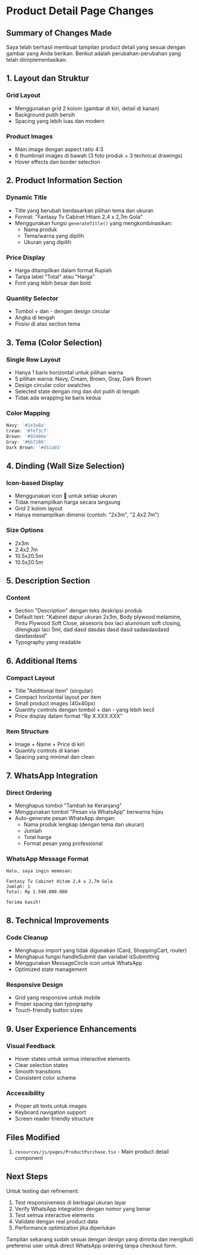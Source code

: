 # Product Detail Page Changes

## Summary of Changes Made

Saya telah berhasil membuat tampilan product detail yang sesuai dengan gambar yang Anda berikan. Berikut adalah perubahan-perubahan yang telah diimplementasikan:

## 1. Layout dan Struktur

### Grid Layout
- Menggunakan grid 2 kolom (gambar di kiri, detail di kanan)
- Background putih bersih
- Spacing yang lebih luas dan modern

### Product Images
- Main image dengan aspect ratio 4:3
- 6 thumbnail images di bawah (3 foto produk + 3 technical drawings)
- Hover effects dan border selection

## 2. Product Information Section

### Dynamic Title
- Title yang berubah berdasarkan pilihan tema dan ukuran
- Format: "Fantasy Tv Cabinet Hitam 2,4 x 2,7m Gola"
- Menggunakan fungsi `generateTitle()` yang mengkombinasikan:
  - Nama produk
  - Tema/warna yang dipilih
  - Ukuran yang dipilih

### Price Display
- Harga ditampilkan dalam format Rupiah
- Tanpa label "Total" atau "Harga"
- Font yang lebih besar dan bold

### Quantity Selector
- Tombol + dan - dengan design circular
- Angka di tengah
- Posisi di atas section tema

## 3. Tema (Color Selection)

### Single Row Layout
- Hanya 1 baris horizontal untuk pilihan warna
- 5 pilihan warna: Navy, Cream, Brown, Gray, Dark Brown
- Design circular color swatches
- Selected state dengan ring dan dot putih di tengah
- Tidak ada wrapping ke baris kedua

### Color Mapping
```javascript
Navy: '#1e3a8a'
Cream: '#fef3c7' 
Brown: '#92400e'
Gray: '#6b7280'
Dark Brown: '#451a03'
```

## 4. Dinding (Wall Size Selection)

### Icon-based Display
- Menggunakan icon 📐 untuk setiap ukuran
- Tidak menampilkan harga secara langsung
- Grid 2 kolom layout
- Hanya menampilkan dimensi (contoh: "2x3m", "2.4x2.7m")

### Size Options
- 2x3m
- 2.4x2.7m  
- 10.5x20.5m
- 10.5x20.5m

## 5. Description Section

### Content
- Section "Description" dengan teks deskripsi produk
- Default text: "Kabinet dapur ukuran 2x3m, Body plywood melamine, Pintu Plywood Soft Close, aksesoris box laci aluminium soft closing, dilengkapi laci 5ml, dad dasd dasdas dasd dasd sadasdasdasd dasdasdasd"
- Typography yang readable

## 6. Additional Items

### Compact Layout
- Title "Additional Item" (singular)
- Compact horizontal layout per item
- Small product images (40x40px)
- Quantity controls dengan tombol + dan - yang lebih kecil
- Price display dalam format "Rp X.XXX.XXX"

### Item Structure
- Image + Name + Price di kiri
- Quantity controls di kanan
- Spacing yang minimal dan clean

## 7. WhatsApp Integration

### Direct Ordering
- Menghapus tombol "Tambah ke Keranjang"
- Menggunakan tombol "Pesan via WhatsApp" berwarna hijau
- Auto-generate pesan WhatsApp dengan:
  - Nama produk lengkap (dengan tema dan ukuran)
  - Jumlah
  - Total harga
  - Format pesan yang professional

### WhatsApp Message Format
```
Halo, saya ingin memesan:

Fantasy Tv Cabinet Hitam 2,4 x 2,7m Gola
Jumlah: 1
Total: Rp 1.590.000.000

Terima kasih!
```

## 8. Technical Improvements

### Code Cleanup
- Menghapus import yang tidak digunakan (Card, ShoppingCart, router)
- Menghapus fungsi handleSubmit dan variabel isSubmitting
- Menggunakan MessageCircle icon untuk WhatsApp
- Optimized state management

### Responsive Design
- Grid yang responsive untuk mobile
- Proper spacing dan typography
- Touch-friendly button sizes

## 9. User Experience Enhancements

### Visual Feedback
- Hover states untuk semua interactive elements
- Clear selection states
- Smooth transitions
- Consistent color scheme

### Accessibility
- Proper alt texts untuk images
- Keyboard navigation support
- Screen reader friendly structure

## Files Modified

1. `resources/js/pages/ProductPurchase.tsx` - Main product detail component

## Next Steps

Untuk testing dan refinement:
1. Test responsiveness di berbagai ukuran layar
2. Verify WhatsApp integration dengan nomor yang benar
3. Test semua interactive elements
4. Validate dengan real product data
5. Performance optimization jika diperlukan

Tampilan sekarang sudah sesuai dengan design yang diminta dan mengikuti preferensi user untuk direct WhatsApp ordering tanpa checkout form.
